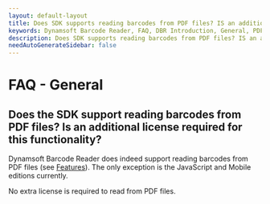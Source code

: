 ```yaml
---
layout: default-layout
title: Does SDK supports reading barcodes from PDF files? IS an additional license required for this functionality?
keywords: Dynamsoft Barcode Reader, FAQ, DBR Introduction, General, PDF
description: Does SDK supports reading barcodes from PDF files? IS an additional license required for this functionality?
needAutoGenerateSidebar: false
---
```


# FAQ - General

## Does the SDK support reading barcodes from PDF files? Is an additional license required for this functionality?

Dynamsoft Barcode Reader does indeed support reading barcodes from PDF files (see [Features](https://www.dynamsoft.com/barcode-reader/features/#Decode-Barcodes)). The only exception is the JavaScript and Mobile editions currently.

No extra license is required to read from PDF files.
